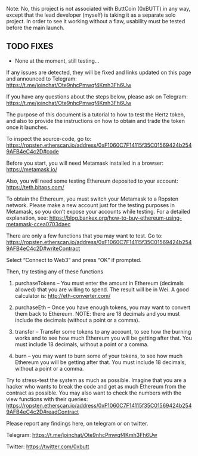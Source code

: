 



Note: No, this project is not associated with ButtCoin (0xBUTT) in any way, except that the lead developer (myself) is taking it as a separate solo project. In order to see it working without a flaw, usability must be tested before the main launch.



## TODO FIXES
- None at the moment, still testing...

If any issues are detected, they will be fixed and links updated on this page and announced to Telegram: https://t.me/joinchat/Ote9nhcPmwqf4Kmh3Fh6Uw

If you have any questions about the steps below, please ask on Telegram: https://t.me/joinchat/Ote9nhcPmwqf4Kmh3Fh6Uw


The purpose of this document is a tutorial to how to test the Hertz token, and also to provide the instructions on how to obtain and trade the token once it launches.

To inspect the source-code, go to:
https://ropsten.etherscan.io/address/0xF1060C7F14115f35C01569424b2549AFB4eC4c2D#code

Before you start, you will need Metamask installed in a browser:
https://metamask.io/

Also, you will need some testing Ethereum deposited to your account:
https://teth.bitaps.com/

To obtain the Ethereum, you must switch your Metamask to a Ropsten network.
Please make a new account just for the testing purposes in Metamask, so you don’t expose your accounts while testing.  For a detailed explanation, see:
https://blog.bankex.org/how-to-buy-ethereum-using-metamask-ccea0703daec


There are only a few functions that you may want to test. Go to:
https://ropsten.etherscan.io/address/0xF1060C7F14115f35C01569424b2549AFB4eC4c2D#writeContract

Select “Connect to Web3” and press “OK” if prompted.

Then, try testing any of these functions

1. purchaseTokens – You must enter the amount in Ethereum (decimals allowed) that you are willing to spend. The result will be in Wei. A good calculator is: http://eth-converter.com/

2. purchaseEth – Once you have enough tokens, you may want to convert them back to Ethereum. NOTE: there are 18 decimals and you must include the decimals (without a point or a comma).

3. transfer – Transfer some tokens to any account, to see how the burning works and to see how much Ethereum you will be getting after that. You must include 18 decimals, without a point or a comma.

4. burn – you may want to burn some of your tokens, to see how much Ethereum you will be getting after that. You must include 18 decimals, without a point or a comma.


Try to stress-test the system as much as possible. Imagine that you are a hacker who wants to break the code and get as much Ethereum from the contract as possible.  You may also want to check the numbers with the view functions with their queries:
https://ropsten.etherscan.io/address/0xF1060C7F14115f35C01569424b2549AFB4eC4c2D#readContract


Please report any findings here, on telegram or on twitter.

Telegram: https://t.me/joinchat/Ote9nhcPmwqf4Kmh3Fh6Uw

Twitter: https://twitter.com/0xbutt

 
